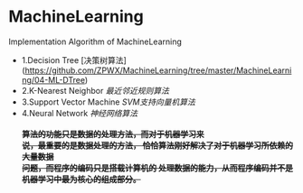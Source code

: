 # MachineLearning
Implementation Algorithm of MachineLearning
* 1.Decision Tree [决策树算法] (https://github.com/ZPWX/MachineLearning/tree/master/MachineLearning/04-ML-DTree)
* 2.K-Nearest Neighbor  *最近邻近规则算法*
* 3.Support Vector Machine   *SVM支持向量机算法*
* 4.Neural Network  *神经网络算法*
<br><br>__~~算法的功能只是数据的处理方法，而对于机器学习来<br>说，最重要的是数据处理的方法，
恰恰算法刚好解决了对于机器学习所依赖的大量数据<br>问题，而程序的编码只是搭载计算机的
处理数据的能力，从而程序编码并不是机器学习中最为核心的组成部分。~~__
